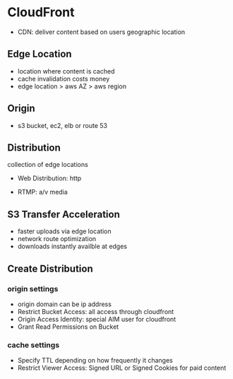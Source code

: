 # CloudFront
- CDN: deliver content based on users geographic location 

## Edge Location
- location where content is cached
- cache invalidation costs money 
- edge location > aws AZ > aws region

## Origin
- s3 bucket, ec2, elb or route 53

## Distribution
collection of edge locations

- Web Distribution: http

- RTMP: a/v media

## S3 Transfer Acceleration
- faster uploads via edge location
- network route optimization
- downloads instantly availble at edges

## Create Distribution
### origin settings
- origin domain can be ip address
- Restrict Bucket Access: all access through cloudfront
- Origin Access Identity: special AIM user for cloudfront
- Grant Read Permissions on Bucket

### cache settings
- Specify TTL depending on how frequently it changes
- Restrict Viewer Access: Signed URL or Signed Cookies for paid content
